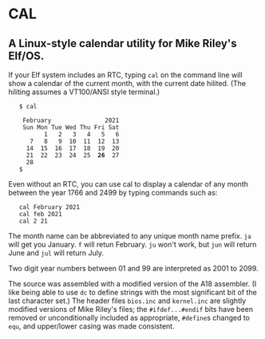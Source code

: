 # CAL

## A Linux-style calendar utility for Mike Riley's Elf/OS.

If your Elf system includes an RTC, typing `cal` on the command line
will show a calendar of the current month, with the current date
hilited. (The hiliting assumes a VT100/ANSI style terminal.)

<pre>
<code>   $ cal
   
    February               2021
    Sun Mon Tue Wed Thu Fri Sat
          1   2   3   4   5   6
      7   8   9  10  11  12  13
     14  15  16  17  18  19  20
     21  22  23  24  25  <b>26</b>  27
     28
   $</code>
</pre>	

Even without an RTC, you can use cal to display a calendar of any month
between the year 1766 and 2499 by typing commands such as:

```
   cal February 2021
   cal feb 2021
   cal 2 21
```

The month name can be abbreviated to any unique month name prefix. `ja`
will get you January. `f` will retun February. `ju` won't work, but 
`jun` will return June and `jul` will return July.

Two digit year numbers between 01 and 99 are interpreted as 2001 to 
2099.

The source was assembled with a modified version of the A18 assembler.
(I like being able to use `dc` to define strings with the most
significant bit of the last character set.) The header files `bios.inc`
and `kernel.inc` are slightly modified versions of Mike Riley's files;
the `#ifdef...#endif` bits have been removed or unconditionally
included as appropriate, `#define`s changed to `equ`, and upper/lower
casing was made consistent.
